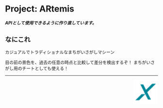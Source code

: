 # Project: ARtemis

**_APIとして使用できるように作り直しています。_**

## なにこれ

カジュアルでトラディショナルなまちがいさがしマシーン

目の前の景色を、過去の任意の時点と比較して差分を検出するぞ！
まちがいさがし用のチートとしても使える！

---

<div align="right">
<a href="https://www.xeramiya.net">
<img src="https://raw.githubusercontent.com/xeramiya/xeramiya/main/assets/xeramiya.svg" width=16% alt="Xeramiya Logo" />
</a>
</div>
